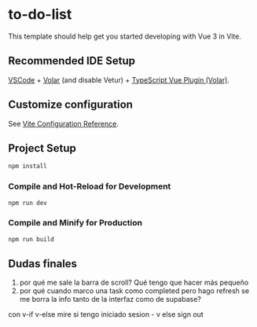# to-do-list

This template should help get you started developing with Vue 3 in Vite.

## Recommended IDE Setup

[VSCode](https://code.visualstudio.com/) + [Volar](https://marketplace.visualstudio.com/items?itemName=Vue.volar) (and disable Vetur) + [TypeScript Vue Plugin (Volar)](https://marketplace.visualstudio.com/items?itemName=Vue.vscode-typescript-vue-plugin).

## Customize configuration

See [Vite Configuration Reference](https://vitejs.dev/config/).

## Project Setup

```sh
npm install
```

### Compile and Hot-Reload for Development

```sh
npm run dev
```

### Compile and Minify for Production

```sh
npm run build
```


## Dudas finales
1. por qué me sale la barra de scroll? Qué tengo que hacer más pequeño
2. por qué cuando marco una task como completed pero hago refresh se me borra la info tanto de la interfaz como de supabase?






con v-if v-else mire si tengo iniciado sesion - v else sign out 